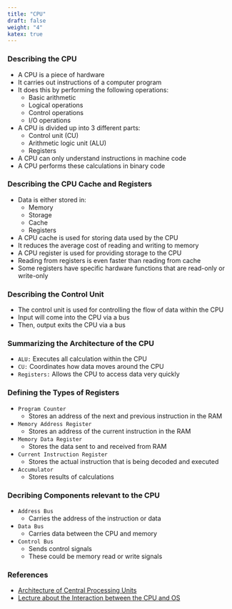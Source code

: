 ```yaml
---
title: "CPU"
draft: false
weight: "4"
katex: true
---
```


### Describing the CPU
- A CPU is a piece of hardware
- It carries out instructions of a computer program
- It does this by performing the following operations:
	- Basic arithmetic
	- Logical operations
	- Control operations
	- I/O operations
- A CPU is divided up into $3$ different parts:
	- Control unit (CU)
	- Arithmetic logic unit (ALU)
	- Registers
- A CPU can only understand instructions in machine code
- A CPU performs these calculations in binary code

### Describing the CPU Cache and Registers
- Data is either stored in:
	- Memory
	- Storage
	- Cache
	- Registers
- A CPU cache is used for storing data used by the CPU
- It reduces the average cost of reading and writing to memory
- A CPU register is used for providing storage to the CPU
- Reading from registers is even faster than reading from cache
- Some registers have specific hardware functions that are read-only or write-only

### Describing the Control Unit
- The control unit is used for controlling the flow of data within the CPU
- Input will come into the CPU via a bus
- Then, output exits the CPU via a bus

### Summarizing the Architecture of the CPU
- `ALU:` Executes all calculation within the CPU
- `CU:` Coordinates how data moves around the CPU
- `Registers:` Allows the CPU to access data very quickly

### Defining the Types of Registers
- `Program Counter`
	- Stores an address of the next and previous instruction in the RAM
- `Memory Address Register`
	- Stores an address of the current instruction in the RAM
- `Memory Data Register`
	- Stores the data sent to and received from RAM
- `Current Instruction Register`
	- Stores the actual instruction that is being decoded and executed
- `Accumulator`
	- Stores results of calculations

### Decribing Components relevant to the CPU
- `Address Bus`
	- Carries the address of the instruction or data
- `Data Bus`
	- Carries data between the CPU and memory
- `Control Bus`
	- Sends control signals
	- These could be memory read or write signals

### References
- [Architecture of Central Processing Units](https://computersciencewiki.org/index.php/Architecture_of_the_central_processing_unit_(CPU))
- [Lecture about the Interaction between the CPU and OS](http://people.cs.ksu.edu/~schmidt/300s05/Lectures/OSNotes/os.html)
